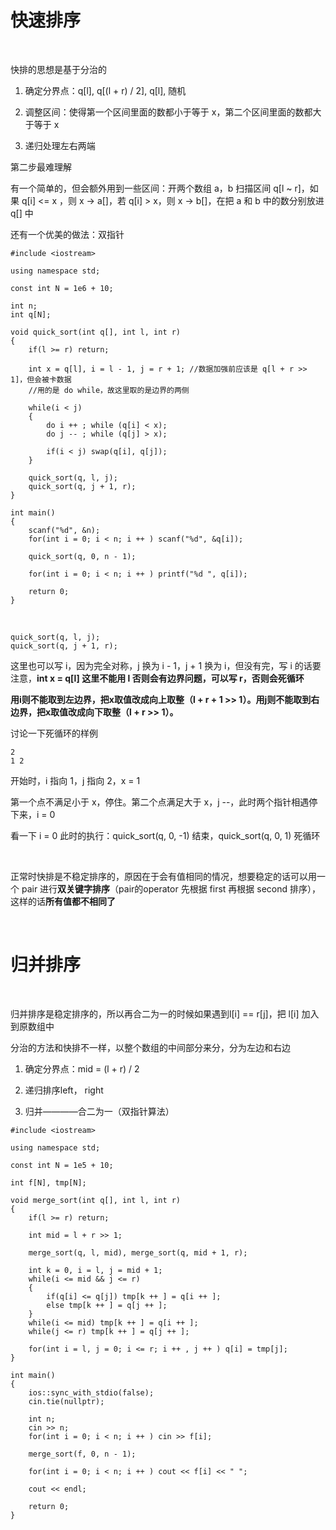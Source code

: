 # 快速排序

</br>

<p>快排的思想是基于分治的</p>

1. 确定分界点：q[l], q[(l + r) / 2], q[l], 随机

2. 调整区间：使得第一个区间里面的数都小于等于 x，第二个区间里面的数都大于等于 x

3. 递归处理左右两端

<p>第二步最难理解</p>

<p>有一个简单的，但会额外用到一些区间：开两个数组 a，b 扫描区间 q[l ~ r]，如果 q[i] <= x ，则 x -> a[]，若 q[i] > x，则 x -> b[]，在把 a 和 b 中的数分别放进 q[] 中</p>

<p>还有一个优美的做法：双指针</p>

```
#include <iostream>

using namespace std;

const int N = 1e6 + 10;

int n;
int q[N];

void quick_sort(int q[], int l, int r)
{
    if(l >= r) return;
    
    int x = q[l], i = l - 1, j = r + 1; //数据加强前应该是 q[l + r >> 1]，但会被卡数据
    //用的是 do while，故这里取的是边界的两侧
    
    while(i < j)
    {
        do i ++ ; while (q[i] < x);
        do j -- ; while (q[j] > x);
        
        if(i < j) swap(q[i], q[j]);
    }
    
    quick_sort(q, l, j);
    quick_sort(q, j + 1, r);
}

int main()
{
    scanf("%d", &n);
    for(int i = 0; i < n; i ++ ) scanf("%d", &q[i]);
    
    quick_sort(q, 0, n - 1);
    
    for(int i = 0; i < n; i ++ ) printf("%d ", q[i]);
    
    return 0;
}
```

</br>

```
quick_sort(q, l, j);
quick_sort(q, j + 1, r);
```

<p>这里也可以写 i，因为完全对称，j 换为 i - 1，j + 1 换为 i，但没有完，写 i 的话要注意，<b>int x = q[l] 这里不能用 l 否则会有边界问题，可以写 r，否则会死循环</b></p>

<b>用i则不能取到左边界，把x取值改成向上取整（l + r + 1 >> 1）。用j则不能取到右边界，把x取值改成向下取整（l + r >> 1）。</b>

<p>讨论一下死循环的样例</p>

```
2
1 2
```

<p>开始时，i 指向 1，j 指向 2，x = 1</p>

<p>第一个点不满足小于 x，停住。第二个点满足大于 x，j --，此时两个指针相遇停下来，i = 0</p>

<p>看一下 i = 0 此时的执行：quick_sort(q, 0, -1) 结束，quick_sort(q, 0, 1) 死循环</p>

</br>

<p>正常时快排是不稳定排序的，原因在于会有值相同的情况，想要稳定的话可以用一个 pair<int, int> 进行<b>双关键字排序</b>（pair的operator 先根据 first 再根据 second 排序），这样的话<b>所有值都不相同了</b></p>

</br>

# 归并排序

</br>

<p>归并排序是稳定排序的，所以再合二为一的时候如果遇到l[i] == r[j]，把 l[i] 加入到原数组中</p>

<p>分治的方法和快排不一样，以整个数组的中间部分来分，分为左边和右边</p>

1. 确定分界点：mid = (l + r) / 2

2. 递归排序left， right

3. 归并————合二为一（双指针算法）

```
#include <iostream>

using namespace std;

const int N = 1e5 + 10;

int f[N], tmp[N];

void merge_sort(int q[], int l, int r)
{
    if(l >= r) return;
    
    int mid = l + r >> 1;
    
    merge_sort(q, l, mid), merge_sort(q, mid + 1, r);
    
    int k = 0, i = l, j = mid + 1;
    while(i <= mid && j <= r)
    {
        if(q[i] <= q[j]) tmp[k ++ ] = q[i ++ ];
        else tmp[k ++ ] = q[j ++ ];
    }
    while(i <= mid) tmp[k ++ ] = q[i ++ ];
    while(j <= r) tmp[k ++ ] = q[j ++ ];
    
    for(int i = l, j = 0; i <= r; i ++ , j ++ ) q[i] = tmp[j];
}

int main()
{
    ios::sync_with_stdio(false);
    cin.tie(nullptr);
    
    int n;
    cin >> n;
    for(int i = 0; i < n; i ++ ) cin >> f[i];
    
    merge_sort(f, 0, n - 1);
    
    for(int i = 0; i < n; i ++ ) cout << f[i] << " ";
    
    cout << endl;
    
    return 0;
}
```


































